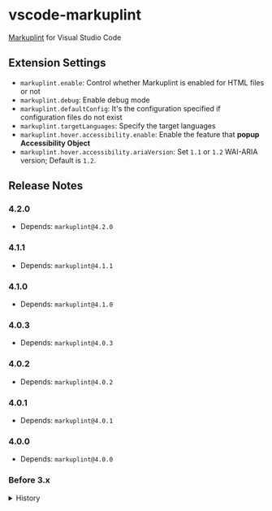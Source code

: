 # vscode-markuplint

[Markuplint](https://markuplint.dev) for Visual Studio Code

## Extension Settings

- `markuplint.enable`: Control whether Markuplint is enabled for HTML files or not
- `markuplint.debug`: Enable debug mode
- `markuplint.defaultConfig`: It's the configuration specified if configuration files do not exist
- `markuplint.targetLanguages`: Specify the target languages
- `markuplint.hover.accessibility.enable`: Enable the feature that **popup Accessibility Object**
- `markuplint.hover.accessibility.ariaVersion`: Set `1.1` or `1.2` WAI-ARIA version; Default is `1.2`.

## Release Notes

### 4.2.0

- Depends: `markuplint@4.2.0`

### 4.1.1

- Depends: `markuplint@4.1.1`

### 4.1.0

- Depends: `markuplint@4.1.0`

### 4.0.3

- Depends: `markuplint@4.0.3`

### 4.0.2

- Depends: `markuplint@4.0.2`

### 4.0.1

- Depends: `markuplint@4.0.1`

### 4.0.0

- Depends: `markuplint@4.0.0`

### Before 3.x

<details>
<summary>History</summary>

#### 3.10.0

- Depends: `markuplint@3.15.0`

#### 3.9.0

- Depends: `markuplint@3.14.0`

#### 3.8.0

- Depends: `markuplint@3.13.0`

#### 3.7.1

- Depends: `markuplint@3.12.1`

#### 3.7.0

- Depends: `markuplint@3.12.0`

#### 3.6.0

- Depends: `markuplint@3.11.0`

#### 3.5.0

- Depends: `markuplint@3.10.0`

#### 3.4.1

- Fix: Failed packaging.
- Depends: `markuplint@3.9.1`

#### 3.4.0

- Depends: `markuplint@3.9.0`
- Change: Improve the interface to translate **Japanese**.

#### 3.3.0

- Depends: `markuplint@3.8.0`

#### 3.2.0

- Depends: `markuplint@3.7.0`

#### 3.1.1

- Depends: `markuplint@3.6.1`
- Fix: Fixed module search to include parent directories [#802](https://github.com/markuplint/markuplint/pull/802)

#### 3.1.0

- Change: Update **Markuplint** to `v3.6.0`
- Change: Improve logging
  - Support for the log level according to VS Code settings
  - Divide output channels `Markuplint` and `Markuplint Diagnostics`
- Change: Move the warning message about using the module installed in this extension to the tooltip on the status bar instead of the popover

#### 3.0.2

Revert to `v3.0.0`

#### 3.0.1

- :warning: This version is unavailable because the inner files are broken
- Change: Move its repository

#### 3.0.0

- Change: Support for **Markuplint** `v3.x`
- Change: Add the feature that **popup Accessibility Object**

#### 2.2.1

- Fix: Mis-resolving a target path for Windows.

#### 2.2.0

- Change: Supports `Smarty` format. (Needs `@markuplint/smarty-parser`)
- Fix: The evaluation stops if thrown an error

#### 2.1.1

- Fix: Did not run when changing a document

#### 2.1.0

- Fix: Crash when no-installed markuplint
- Change: Default loading version `2.x`
- Change: Add the setting `markuplint.defaultConfig`
- Change: Add the setting `markuplint.debug`
- Change: Make it possible to edit the setting per langages

#### 2.0.3

- Change: Output the `reason`.
- Change: Supports the `info` severity.
- Change: Improve debug logs.

#### 2.0.2

- Change: Improve to debounce the execution.

#### 2.0.0

- Change: Support for markuplint v2.x.

#### 1.10.1

- Fix: The schema path.

#### 1.10.0

- change: Support for `.astro` file and `@markuplint/astro-parser`
- update: dependencies

#### 1.9.2

- Fix: The schema path.

#### 1.9.1

- Fix: The repository path.

#### 1.9.0

- update: Supported JSX Parser and JavaScript/TypeScript file.

#### 1.8.0

- update: Supported some new languages/templates.

#### 1.7.0

- update: Default [markuplint](https://github.com/markuplint/markuplint) version v1.0.0

#### 1.6.0

- update: Default [markuplint](https://github.com/markuplint/markuplint) version v1.0.0-alpha.57
- change: Added default configuration

#### 1.3.0

- update: Default [markuplint](https://github.com/markuplint/markuplint) version v1.0.0-alpha.53
- change: Added languages to support

#### 1.2.0

- update: Default [markuplint](https://github.com/markuplint/markuplint) version v1.0.0-alpha.45
- change: Support for `.pug` file and `@markuplint/pug-parser`

#### 1.1.0

- update: Default [markuplint](https://github.com/markuplint/markuplint) version v1.0.0-alpha.19
- change: Support for `.vue` file and `@markuplint/vue-parser`

#### 1.0.0

- update: Default [markuplint](https://github.com/markuplint/markuplint) version v1.0.0-alpha

#### 0.8.0

- change: Notify message when markuplint could not be found in the node_modules of the workspace.
- change: Show version of markuplint to status bar.

#### 0.7.0

- change: Support for `.vue` file on Vue.js
- update: Default [markuplint](https://github.com/YusukeHirao/markuplint) version [v0.21.0](https://github.com/YusukeHirao/markuplint/releases/tag/v0.21.0)

#### 0.6.0

- update: Default [markuplint](https://github.com/YusukeHirao/markuplint) version [v0.16.2](https://github.com/YusukeHirao/markuplint/releases/tag/v0.16.2)

#### 0.5.1

- bugfix: Fix importing module error.

#### 0.5.0

- change: Importing module [markuplint](https://github.com/YusukeHirao/markuplint) from node_modules on current working directory automatically
- update: Default [markuplint](https://github.com/YusukeHirao/markuplint) version [v0.14.0](https://github.com/YusukeHirao/markuplint/releases/tag/v0.14.0)

#### 0.4.0

- update module [markuplint](https://github.com/YusukeHirao/markuplint) [v0.12.0](https://github.com/YusukeHirao/markuplint/releases/tag/v0.12.0)

#### 0.3.0

- update module [markuplint](https://github.com/YusukeHirao/markuplint) [v0.11.0-beta.2](https://github.com/YusukeHirao/markuplint/releases/tag/v0.11.0-beta.2)

#### 0.2.0

- update module [markuplint](https://github.com/YusukeHirao/markuplint) [v0.9.0](https://github.com/YusukeHirao/markuplint/releases/tag/v0.9.0)

#### 0.1.1

- update module [markuplint](https://github.com/YusukeHirao/markuplint) [v0.7.0](https://github.com/YusukeHirao/markuplint/releases/tag/v0.7.0)

#### 0.1.0

Trial release

</details>
